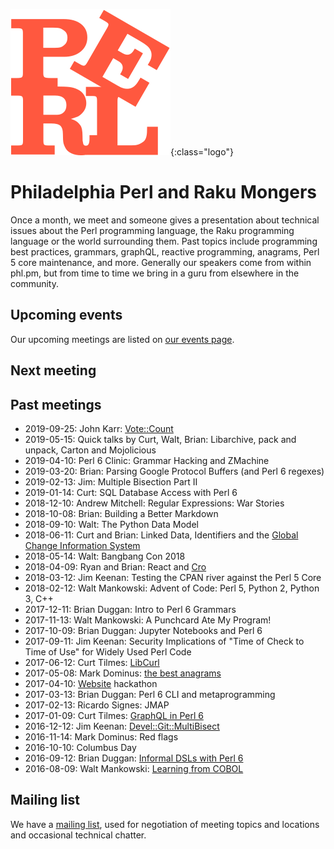 ![perl](phlpm_logo.svg){:class="logo"}

# Philadelphia Perl and Raku Mongers

Once a month, we meet and someone gives a presentation about technical
issues about the Perl programming language, the Raku programming
language or the world surrounding them.  Past topics include
programming best practices, grammars, graphQL, reactive programming,
anagrams, Perl 5 core maintenance, and more. Generally our speakers
come from within phl.pm, but from time to time we bring in a guru
from elsewhere in the community.

## Upcoming events 
Our upcoming meetings are listed on [our events page](https://phl.matatu.org).

## Next meeting

<ul id='next_event'></ul>

## Past meetings
* 2019-09-25: John Karr: [Vote::Count](https://metacpan.org/release/Vote-Count)
* 2019-05-15: Quick talks by Curt, Walt, Brian: Libarchive, pack and unpack, Carton and Mojolicious
* 2019-04-10: Perl 6 Clinic: Grammar Hacking and ZMachine
* 2019-03-20: Brian: Parsing Google Protocol Buffers (and Perl 6 regexes)
* 2019-02-13: Jim: Multiple Bisection Part II
* 2019-01-14: Curt: SQL Database Access with Perl 6
* 2018-12-10: Andrew Mitchell: Regular Expressions: War Stories
* 2018-10-08: Brian: Building a Better Markdown
* 2018-09-10: Walt: The Python Data Model
* 2018-06-11: Curt and Brian: Linked Data, Identifiers and the [Global Change Information System](https://data.globalchange.gov)
* 2018-05-14: Walt: Bangbang Con 2018
* 2018-04-09: Ryan and Brian: React and [Cro](http://mi.cro.services)
* 2018-03-12: Jim Keenan: Testing the CPAN river against the Perl 5 Core
* 2018-02-12: Walt Mankowski: Advent of Code: Perl 5, Python 2, Python 3, C++
* 2017-12-11: Brian Duggan: Intro to Perl 6 Grammars
* 2017-11-13: Walt Mankowski: A Punchcard Ate My Program!
* 2017-10-09: Brian Duggan: Jupyter Notebooks and Perl 6
* 2017-09-11: Jim Keenan: Security Implications of "Time of Check to Time of Use" for Widely Used Perl Code
* 2017-06-12: Curt Tilmes: [LibCurl](http://modules.perl6.org/dist/LibCurl)
* 2017-05-08: Mark Dominus: [the best anagrams](http://blog.plover.com/lang/anagrams-misc.html)
* 2017-04-10: [Website](http://phl.pm.org) hackathon
* 2017-03-13: Brian Duggan: Perl 6 CLI and metaprogramming
* 2017-02-13: Ricardo Signes: JMAP
* 2017-01-09: Curt Tilmes: [GraphQL in Perl 6](https://curttilmes.github.io/2017-GraphQL-PHLPM)
* 2016-12-12: Jim Keenan: [Devel::Git::MultiBisect](https://metacpan.org/pod/Devel::Git::MultiBisect)
* 2016-11-14: Mark Dominus: Red flags
* 2016-10-10: Columbus Day
* 2016-09-12: Brian Duggan: [Informal DSLs with Perl 6](https://fosdem.org/2017/schedule/event/informal_dsl/)
* 2016-08-09: Walt Mankowski: [Learning from COBOL](http://www.yapcna.org/yn2016/talk/6610)

## Mailing list
We have a [mailing list](http://mail.pm.org/mailman/listinfo/philadelphia-pm),
used for negotiation of meeting topics and locations and occasional
technical chatter.
